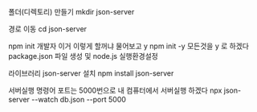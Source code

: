 폴더(디렉토리) 만들기
mkdir json-server

경로 이동
cd json-server

npm init 개발자 이거 이렇게 할꺼냐 물어보고 y
npm init -y 모든것을 y 로 하겠다
package.json 파일 생성 및 node.js 실행환경설정

라이브러리 json-server 설치
npm install json-server

서버실행 명령어
포트는 5000번으로 내 컴퓨터에서 서버실행 하겠다
npx json-server --watch db.json --port 5000